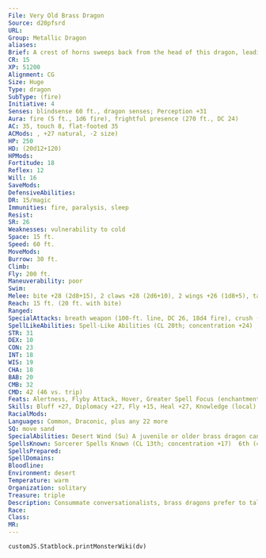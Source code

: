 ```yaml
---
File: Very Old Brass Dragon
Source: d20pfsrd
URL: 
Group: Metallic Dragon
aliases: 
Brief: A crest of horns sweeps back from the head of this dragon, leading to a long neck and serpentine brass body.
CR: 15
XP: 51200
Alignment: CG
Size: Huge
Type: dragon
SubType: (fire)
Initiative: 4
Senses: blindsense 60 ft., dragon senses; Perception +31
Aura: fire (5 ft., 1d6 fire), frightful presence (270 ft., DC 24)
AC: 35, touch 8, flat-footed 35
ACMods: , +27 natural, -2 size)
HP: 250
HD: (20d12+120)
HPMods: 
Fortitude: 18
Reflex: 12
Will: 16
SaveMods: 
DefensiveAbilities: 
DR: 15/magic
Immunities: fire, paralysis, sleep
Resist: 
SR: 26
Weaknesses: vulnerability to cold
Space: 15 ft.
Speed: 60 ft.
MoveMods: 
Burrow: 30 ft.
Climb: 
Fly: 200 ft.
Maneuverability: poor
Swim: 
Melee: bite +28 (2d8+15), 2 claws +28 (2d6+10), 2 wings +26 (1d8+5), tail slap +26 (2d6+15)
Reach: 15 ft. (20 ft. with bite)
Ranged: 
SpecialAttacks: breath weapon (100-ft. line, DC 26, 18d4 fire), crush (small creatures, DC 26, 2d8+15), desert wind, sleep breath
SpellLikeAbilities: Spell-Like Abilities (CL 20th; concentration +24)  At will--control winds, endure elements, speak with animals, suggestion (DC 17)
STR: 31
DEX: 10
CON: 23
INT: 18
WIS: 19
CHA: 18
BAB: 20
CMB: 32
CMD: 42 (46 vs. trip)
Feats: Alertness, Flyby Attack, Hover, Greater Spell Focus (enchantment), Improved Initiative, Improved Vital Strike, Multiattack, Power Attack, Spell Focus (enchantment), Vital Strike
Skills: Bluff +27, Diplomacy +27, Fly +15, Heal +27, Knowledge (local) +27, Linguistics +27, Perception +31, Sense Motive +31, Spellcraft +27, Survival +27
RacialMods: 
Languages: Common, Draconic, plus any 22 more
SQ: move sand
SpecialAbilities: Desert Wind (Su) A juvenile or older brass dragon can call up the desert wind to serve him. This functions as gust of wind, but any creature in its path must make a Fortitude save (DC 26) or be blinded for 1d4 rounds by the sand.  Fire Aura (Su) An old or older brass dragon is surrounded by an aura of intense heat. All creatures within 5 feet of the dragon take 1d6 points of fire damage at the beginning of the dragon's turn. An ancient brass dragon's aura extends to 10 feet. A great wyrm's damage increases to 2d6. A brass dragon can suppress or activate this aura at will as a free action.  Move Sand (Su) A young or older brass dragon can move sand to excavate ruins or hide treasures. This functions as move earth, but it only affects sand. The dragon uses his HD in place of his caster level for this effect. This is equivalent to a 5th-level spell.  Sleep Breath (Su) Instead of a line of fire, a brass dragon can breathe a 50 ft. cone of sleep gas. Creatures within the cone must succeed on a Will save or fall asleep for 1d6+9 rounds.
SpellsKnown: Sorcerer Spells Known (CL 13th; concentration +17)  6th (4/day)--forceful hand, greater dispel magic  5th (6/day)--dominate person (DC 21), mirage arcana, prying eyes  4th (7/day)--charm monster (DC 20), confusion (DC 20), dimensional anchor, locate creature  3rd (7/day)--displacement, heroism, hold person (DC 19), tongues  2nd (7/day)--alter self, detect thoughts (DC 16), locate object, resist energy, see invisibility  1st (7/day)--alarm, charm person (DC 17), protection from evil, shield, ventriloquism  0 (at will)--arcane mark, dancing lights, detect magic, detect poison, ghost sound (DC 14), mage hand, message, prestidigitation, read magic
SpellsPrepared: 
SpellDomains: 
Bloodline: 
Environment: desert
Temperature: warm
Organization: solitary
Treasure: triple
Description: Consummate conversationalists, brass dragons prefer to talk instead of fight. Brass dragons lair near humanoid settlements, where they can hear the most recent news and gossip.
Race: 
Class: 
MR: 
---
```

```dataviewjs
customJS.Statblock.printMonsterWiki(dv)
```

